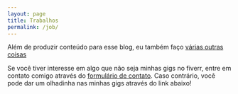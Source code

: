```yaml
---
layout: page
title: Trabalhos
permalink: /job/
---
```


Além de produzir conteúdo para esse blog, eu também faço [várias outras coisas](http://renanhasher.com/about)

Se você tiver interesse em algo que não seja minhas gigs no fiverr, entre em contato comigo através do [formulário de contato](http://renanhasher.com/contact). Caso contrário, você pode dar um olhadinha nas minhas gigs através do link abaixo!
<br>
<br>
<div itemscope itemtype='http://schema.org/Person' class='fiverr-seller-widget' style='display: inline-block;'>
     <a itemprop='url' href="https://www.fiverr.com/renanoar" rel="nofollow" target="_blank" style='display: inline-block;'>
        <div class='fiverr-seller-content' id='fiverr-seller-widget-content-f1858a31-3a7a-4060-ab26-c4e0f20718c0' itemprop='contentURL' style='display: none;'></div>
        <div id='fiverr-widget-seller-data' style='display: none;'>
            <div itemprop='name' >renanoar</div>
            <div itemscope itemtype='http://schema.org/Organization'><span itemprop='name'>Fiverr</span></div>
            <div itemprop='jobtitle'>Seller</div>
            <div itemprop='description'>Hi! My name is Renan,im from Brazil and my skill are pretty much what i can offer for you as a job. I can voice acting, sing, record songs from heavy metal to epic, create video games for mobile devices (I really love doing this!) and all you think that i can do! Leave a message!</div>
        </div>
    </a>
</div>

<script id='fiverr-seller-widget-script-f1858a31-3a7a-4060-ab26-c4e0f20718c0' src='https://widgets.fiverr.com/api/v1/seller/renanoar?widget_id=f1858a31-3a7a-4060-ab26-c4e0f20718c0' data-config='{"category_name":"Programming \u0026 Tech"}' async='true' defer='true'></script>
